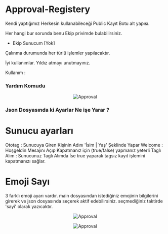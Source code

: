 # Approval-Registery
Kendi yaptığımız Herkesin kullanabileceği Public Kayıt Botu alt yapısı.

Her hangi bur sorunda benu Ekip privimde bulabilirsiniz.

- Ekip Sunucum [Yok]

Çalınma durumunda her türlü işlemler yapılacaktır.

İyi kullanımlar.
 Yıldız atmayı unutmayınız.
 
 Kullanım : 
 <h3>Yardım Komudu</h3>
 
<p align="center"><img align="center" src="https://cdn.discordapp.com/attachments/813097332173176860/815191439113191485/unknown.png" alt="Approval" /></p>
<h3> Json Dosyasında ki Ayarlar Ne işe Yarar ? </h3>
<h1> Sunucu ayarları </h1>
Ototag : Sunucuya Giren Kişinin Adını 'İsim | Yaş' Şeklinde Yapar
Welcome : Hoşgeldin Mesajını Açıp Kapatmanız için (true/false) yapmanız yeterli
Taglı Alım : Sunucunuz Taglı Alımda İse true yaparak tagsız kayıt işlemini kapatmanızı sağlar.
<h1> Emoji Sayı </h1>
3 farklı emoji ayarı vardır.
main dosyasından istediğiniz emojinin bilgilerini girerek ve json dosyasında seçerek aktif edebilirsiniz.
seçmediğiniz taktirde 'sayi' olarak yazıcaktır.
<p align="center"><img align="center" src="https://cdn.discordapp.com/attachments/813097332173176860/815191970619850762/unknown.png" alt="Approval" /></p>
<p align="center"><img align="center" src="https://cdn.discordapp.com/attachments/813097332173176860/815192785413996554/unknown.png" alt="Approval" /></p>
